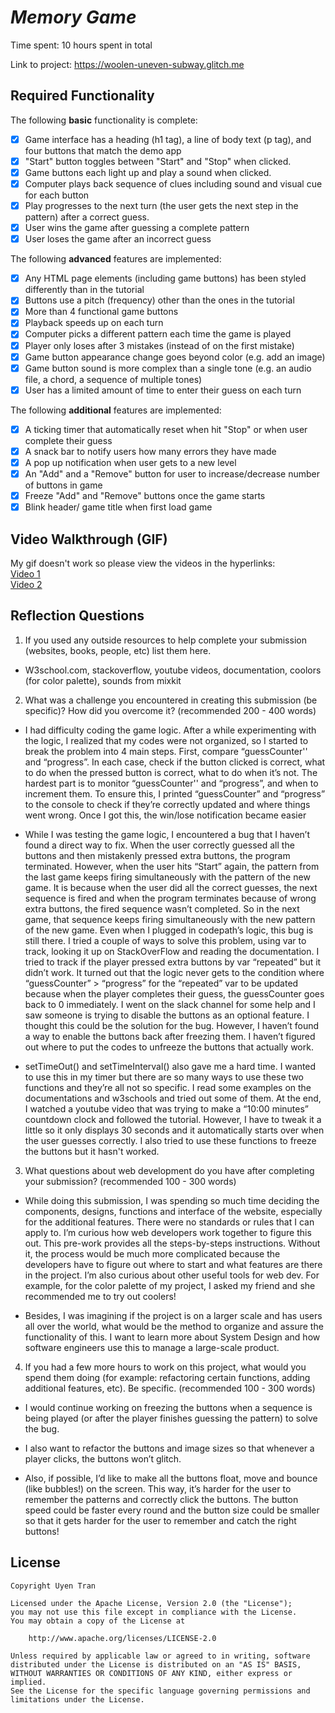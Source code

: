 # *Memory Game*

Time spent: 10 hours spent in total

Link to project: https://woolen-uneven-subway.glitch.me

## Required Functionality

The following **basic** functionality is complete:

* [x] Game interface has a heading (h1 tag), a line of body text (p tag), and four buttons that match the demo app
* [x] "Start" button toggles between "Start" and "Stop" when clicked. 
* [x] Game buttons each light up and play a sound when clicked. 
* [x] Computer plays back sequence of clues including sound and visual cue for each button
* [x] Play progresses to the next turn (the user gets the next step in the pattern) after a correct guess. 
* [x] User wins the game after guessing a complete pattern
* [x] User loses the game after an incorrect guess

The following **advanced** features are implemented:

* [x] Any HTML page elements (including game buttons) has been styled differently than in the tutorial
* [x] Buttons use a pitch (frequency) other than the ones in the tutorial
* [x] More than 4 functional game buttons
* [x] Playback speeds up on each turn
* [x] Computer picks a different pattern each time the game is played
* [x] Player only loses after 3 mistakes (instead of on the first mistake)
* [x] Game button appearance change goes beyond color (e.g. add an image)
* [x] Game button sound is more complex than a single tone (e.g. an audio file, a chord, a sequence of multiple tones)
* [x] User has a limited amount of time to enter their guess on each turn

The following **additional** features are implemented:

- [x] A ticking timer that automatically reset when hit "Stop" or when user complete their guess
- [x] A snack bar to notify users how many errors they have made
- [x] A pop up notification when user gets to a new level
- [x] An "Add" and a "Remove" button for user to increase/decrease number of buttons in game
- [x] Freeze "Add" and "Remove" buttons once the game starts
- [x] Blink header/ game title when first load game 

## Video Walkthrough (GIF)

My gif doesn't work so please view the videos in the hyperlinks:<br />
[Video 1](https://streamable.com/5npc0a)<br />
[Video 2](https://streamable.com/ehszg2)<br />

## Reflection Questions
1. If you used any outside resources to help complete your submission (websites, books, people, etc) list them here. 
- W3school.com, stackoverflow, youtube videos, documentation, coolors (for color palette), sounds from mixkit

2. What was a challenge you encountered in creating this submission (be specific)? How did you overcome it? (recommended 200 - 400 words) 

- I had difficulty coding the game logic. After a while experimenting with the logic, I realized that my codes were not organized, so I started to break the problem into 4 main steps. First, compare “guessCounter'' and “progress”. In each case, check if the button clicked is correct, what to do when the pressed button is correct, what to do when it’s not. The hardest part is to monitor “guessCounter'' and “progress”, and when to increment them. To ensure this, I printed “guessCounter” and “progress” to the console to check if they’re correctly updated and where things went wrong. Once I got this, the win/lose notification became easier

- While I was testing the game logic, I encountered a bug that I haven’t found a direct way to fix. When the user correctly guessed all the buttons and then mistakenly pressed extra buttons, the program terminated. However, when the user hits “Start” again, the pattern from the last game keeps firing simultaneously with the pattern of the new game. It is because when the user did all the correct guesses, the next sequence is fired and when the program terminates because of wrong extra buttons, the fired sequence wasn’t completed. So in the next game, that sequence keeps firing simultaneously with the new pattern of the new game. Even when I plugged in codepath’s logic, this bug is still there. I tried a couple of ways to solve this problem, using var to track, looking it up on StackOverFlow and reading the documentation. I tried to track if the player pressed extra buttons by var “repeated” but it didn’t work. It turned out that the logic never gets to the condition where “guessCounter” > “progress” for the “repeated” var to be updated because when the player completes their guess, the guessCounter goes back to 0 immediately. I went on the slack channel for some help and I saw someone is trying to disable the buttons as an optional feature. I thought this could be the solution for the bug. However, I haven’t found a way to enable the buttons back after freezing them. I haven’t figured out where to put the codes to unfreeze the buttons that actually work. 

- setTimeOut() and setTimeInterval() also gave me a hard time. I wanted to use this in my timer but there are so many ways to use these two functions and they’re all not so specific. I read some examples on the documentations and w3schools and tried out some of them. At the end, I watched a youtube video that was trying to make a “10:00 minutes” countdown clock and followed the tutorial. However, I have to tweak it a little so it only displays 30 seconds and it automatically starts over when the user guesses correctly. I also tried to use these functions to freeze the buttons but it hasn't worked.


3. What questions about web development do you have after completing your submission? (recommended 100 - 300 words) 
- While doing this submission, I was spending so much time deciding the components, designs, functions and interface of the website, especially for the additional features. There were no standards or rules that I can apply to. I’m curious how web developers work together to figure this out. This pre-work provides all the steps-by-steps instructions. Without it, the process would be much more complicated because the developers have to figure out where to start and what features are there in the project. I’m also curious about other useful tools for web dev. For example, for the color palette of my project, I asked my friend and she recommended me to try out coolers!

- Besides, I was imagining if the project is on a larger scale and has users all over the world, what would be the method to organize and assure the functionality of this. I want to learn more about System Design and how software engineers use this to manage a large-scale product. 


4. If you had a few more hours to work on this project, what would you spend them doing (for example: refactoring certain functions, adding additional features, etc). Be specific. (recommended 100 - 300 words) 

- I would continue working on freezing the buttons when a sequence is being played (or after the player finishes guessing the pattern) to solve the bug.

- I also want to refactor the buttons and image sizes so that whenever a player clicks, the buttons won’t glitch. 

- Also, if possible, I’d like to make all the buttons float, move and bounce (like bubbles!) on the screen. This way, it’s harder for the user to remember the patterns and correctly click the buttons. The button speed could be faster every round and the button size could be smaller so that it gets harder for the user to remember and catch the right buttons!

## License

    Copyright Uyen Tran

    Licensed under the Apache License, Version 2.0 (the "License");
    you may not use this file except in compliance with the License.
    You may obtain a copy of the License at

        http://www.apache.org/licenses/LICENSE-2.0

    Unless required by applicable law or agreed to in writing, software
    distributed under the License is distributed on an "AS IS" BASIS,
    WITHOUT WARRANTIES OR CONDITIONS OF ANY KIND, either express or implied.
    See the License for the specific language governing permissions and
    limitations under the License.
